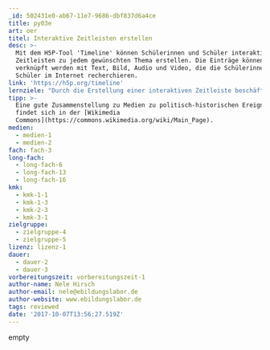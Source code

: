 ```yaml
---
_id: 502431e0-ab67-11e7-9686-dbf837d6a4ce
title: py03e
art: oer
titel: Interaktive Zeitleisten erstellen
desc: >-
  Mit dem H5P-Tool 'Timeline' können Schülerinnen und Schüler interaktive
  Zeitleisten zu jedem gewünschten Thema erstellen. Die Einträge können
  verknüpft werden mit Text, Bild, Audio und Video, die die Schülerinnen und
  Schüler im Internet recherchieren.
link: 'https://h5p.org/timeline'
lernziele: "Durch die Erstellung einer interaktiven Zeitleiste beschäftigen sich Schülerinnen und Schüler intensiv mit einem bestimmten Thema / einer bestimmten geschichtlichen Epoche. Zudem lernen sie, im Internet zu recherchieren und rechtlich sicher zu veröffentlichen. Die Aufgabe kann als Einzelarbeit oder Gruppenarbeit gestaltet werden. Mögliche Aufgaben für Zeitleisten wären:\r\nStellt die wesentlichen Ereignisse der Französischen Revolution/ den Weg zur Deutschen Einheit/ den Zweiten Weltkrieg in einer interaktiven Zeitleiste dar.\r\nPolitischer Rückblick: Was waren die aus Deiner Sicht wichtigsten politischen Ereignisse des letzten Jahres?\r\n\r\nDas H5P-Tool 'Timeline' kann direkt nach Registrierung auf der H5P-Website genutzt werden. Alternativ lässt sich H5P als Plugin auf einer Moodle, Wordpress oder Drupal-Installation integrieren. Erstellte Inhalte können in jede beliebige Website eingebunden werden."
tipp: >-
  Eine gute Zusammenstellung zu Medien zu politisch-historischen Ereignissen
  findet sich in der [Wikimedia
  Commons](https://commons.wikimedia.org/wiki/Main_Page).
medien:
  - medien-1
  - medien-2
fach: fach-3
long-fach:
  - long-fach-6
  - long-fach-13
  - long-fach-16
kmk:
  - kmk-1-1
  - kmk-1-3
  - kmk-2-3
  - kmk-3-1
zielgruppe:
  - zielgruppe-4
  - zielgruppe-5
lizenz: lizenz-1
dauer:
  - dauer-2
  - dauer-3
vorbereitungszeit: vorbereitungszeit-1
author-name: Nele Hirsch
author-email: nele@ebildungslabor.de
author-website: www.ebildungslabor.de
tags: reviewed
date: '2017-10-07T13:56:27.519Z'
---
```

empty
